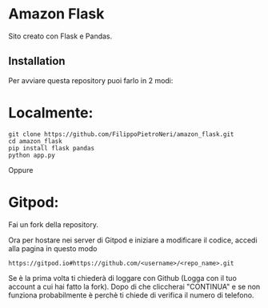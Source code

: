 # Amazon Flask
Sito creato con Flask e Pandas.

## Installation
Per avviare questa repository puoi farlo in 2 modi:

# Localmente:
```
git clone https://github.com/FilippoPietroNeri/amazon_flask.git
cd amazon_flask
pip install flask pandas
python app.py
```
Oppure
# Gitpod:
Fai un fork della repository.

Ora per hostare nei server di Gitpod e iniziare a modificare il codice, accedi alla pagina in questo modo

```
https://gitpod.io#https://github.com/<username>/<repo_name>.git
```
Se è la prima volta ti chiederà di loggare con Github (Logga con il tuo account a cui hai fatto la fork).
Dopo di che cliccherai "CONTINUA" e se non funziona probabilmente è perchè ti chiede di verifica il numero di telefono.
